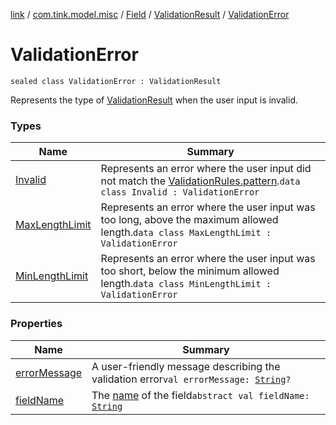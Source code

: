 [link](../../../../index.md) / [com.tink.model.misc](../../../index.md) / [Field](../../index.md) / [ValidationResult](../index.md) / [ValidationError](./index.md)

# ValidationError

`sealed class ValidationError : ValidationResult`

Represents the type of [ValidationResult](../index.md) when the user input is invalid.

### Types

| Name | Summary |
|---|---|
| [Invalid](-invalid/index.md) | Represents an error where the user input did not match the [ValidationRules.pattern](../../-validation-rules/pattern.md).`data class Invalid : ValidationError` |
| [MaxLengthLimit](-max-length-limit/index.md) | Represents an error where the user input was too long, above the maximum allowed length.`data class MaxLengthLimit : ValidationError` |
| [MinLengthLimit](-min-length-limit/index.md) | Represents an error where the user input was too short, below the minimum allowed length.`data class MinLengthLimit : ValidationError` |

### Properties

| Name | Summary |
|---|---|
| [errorMessage](error-message.md) | A user-friendly message describing the validation error`val errorMessage: `[`String`](https://kotlinlang.org/api/latest/jvm/stdlib/kotlin/-string/index.html)`?` |
| [fieldName](field-name.md) | The [name](../../name.md) of the field`abstract val fieldName: `[`String`](https://kotlinlang.org/api/latest/jvm/stdlib/kotlin/-string/index.html) |
